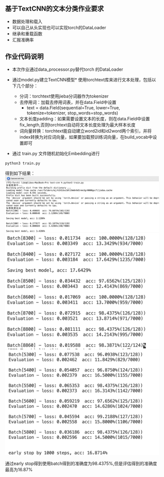 ## 基于TextCNN的文本分类作业要求
- 数据处理和载入
- 可以自己从头实现也可以实现torch的DataLoader
- 继承和重载函数
- 汇报准确率

## 作业代码说明
- 本次作业通过data_processor.py替代torch 的DataLoader
- 通过model.py建立TextCNN模型* 使用torchtext库来进行文本处理，包括以下几个部分：
	* 分词：torchtext使用jieba分词器作为tokenizer
	* 去停用词：加载去停用词表，并在data.Field中设置
		* text = data.Field(sequential=True, lower=True, tokenize=tokenizer, stop_words=stop_words)
	* 文本长度padding：如果需要设置文本的长度，则在data.Field中设置fix_length,否则torchtext自动将文本长度处理为最大样本长度
	* 词向量转换：torchtext能自动建立word2id和id2word两个索引，并将index转换为对应词向量，如果要加载预训练词向量，在build_vocab中设置即可
  
-  通过 train.py 文件随机初始化Embedding进行
 ```python
python3 train.py
```

得到如下结果：
![RESULT1](运行结果1.png)
![RESULT2](运行结果2.png)
![RESULT3](运行结果3.png)

通过early stop得到使用batch得到的准确度为98.4375%,但是评估得到的准确度最高为16.87%